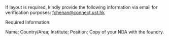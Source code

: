 If layout is required, kindly provide the following information via email for verification purposes: fchenan@connect.ust.hk

Required Information:

Name; Country/Area; Institute; Position; Copy of your NDA with the foundry.
